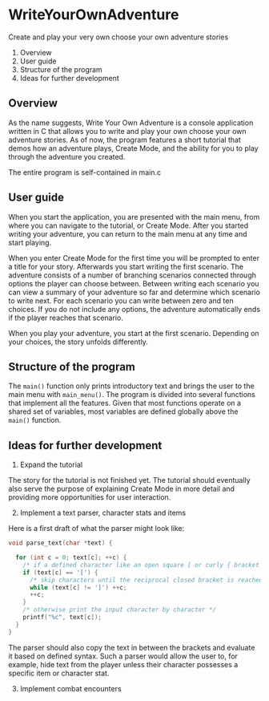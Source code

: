 # WriteYourOwnAdventure
Create and play your very own choose your own adventure stories

1. Overview
2. User guide
3. Structure of the program
4. Ideas for further development

## Overview

As the name suggests, Write Your Own Adventure is a console application written in C that allows you to write and play your own choose your own adventure stories. As of now, the program features a short tutorial that demos how an adventure plays, Create Mode, and the ability for you to play through the adventure you created.

The entire program is self-contained in main.c

## User guide

When you start the application, you are presented with the main menu, from where you can navigate to the tutorial, or Create Mode. After you started writing your adventure, you can return to the main menu at any time and start playing.

When you enter Create Mode for the first time you will be prompted to enter a title for your story. Afterwards you start writing the first scenario. The adventure consists of a number of branching scenarios connected through options the player can choose between. Between writing each scenario you can view a summary of your adventure so far and determine which scenario to write next. For each scenario you can write between zero and ten choices. If you do not include any options, the adventure automatically ends if the player reaches that scenario.

When you play your adventure, you start at the first scenario. Depending on your choices, the story unfolds differently.

## Structure of the program

The ```main()``` function only prints introductory text and brings the user to the main menu with ```main_menu()```. The program is divided into several functions that implement all the features. Given that most functions operate on a shared set of variables, most variables are defined globally above the ```main()``` function.

## Ideas for further development

1. Expand the tutorial

The story for the tutorial is not finished yet. The tutorial should eventually also serve the purpose of explaining Create Mode in more detail and providing more opportunities for user interaction.

2. Implement a text parser, character stats and items



Here is a first draft of what the parser might look like:
```C
void parse_text(char *text) {

  for (int c = 0; text[c]; ++c) {
    /* if a defined character like an open square [ or curly { bracket is reached, stop printing characters */
    if (text[c] == '[') {
      /* skip characters until the reciprocal closed bracket is reached */
      while (text[c] != ']') ++c;
      ++c;
    }
    /* otherwise print the input character by character */
    printf("%c", text[c]);
  }
}
```
The parser should also copy the text in between the brackets and evaluate it based on defined syntax. Such a parser would allow the user to, for example, hide text from the player unless their character possesses a specific item or character stat.

3. Implement combat encounters

